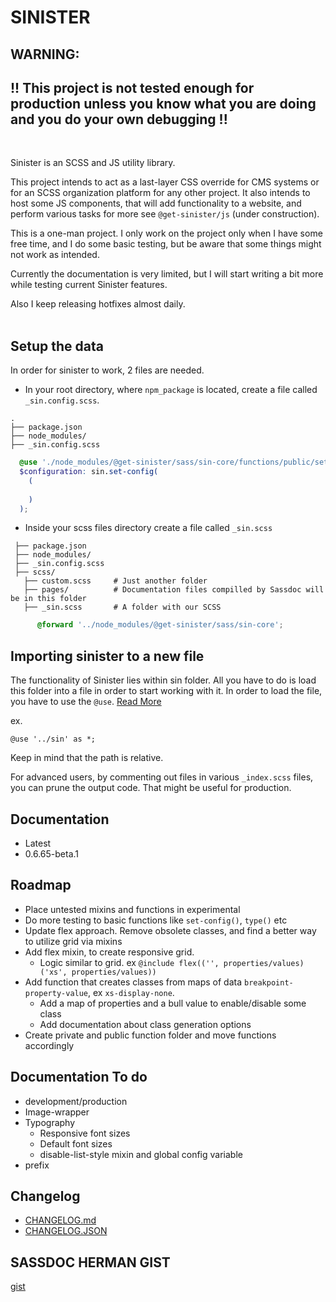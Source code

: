 # SINISTER

## WARNING:

## !! This project is not tested enough for production unless you know what you are doing and you do your own debugging !!

<br>

Sinister is an SCSS and JS utility library.

This project intends to act as a last-layer CSS override for CMS systems or for an SCSS organization platform for any other project. It also intends to host some JS components, that will add functionality to a website, and perform various tasks for more see `@get-sinister/js` (under construction).

This is a one-man project. I only work on the project only when I have some free time, and I do some basic testing, but be aware that some things might not work as intended.

Currently the documentation is very limited, but I will start writing a bit more while testing current Sinister features.

Also I keep releasing hotfixes almost daily.
<br>
<br>

## Setup the data

In order for sinister to work, 2 files are needed. 

- In your root directory, where `npm_package` is located, create a file called `_sin.config.scss`.
  
``` Folder Structure
.
├── package.json
├── node_modules/
├── _sin.config.scss

```

  ``` _sin.config.scss content
    @use './node_modules/@get-sinister/sass/sin-core/functions/public/set-config-func' as sin;
    $configuration: sin.set-config(
      (
    
      )
    );
  ```

- Inside your scss files directory create a file called `_sin.scss`

 ``` Folder Structure
  ├── package.json
  ├── node_modules/
  ├── _sin.config.scss
  ├── scss/
    ├── custom.scss     # Just another folder
    ├── pages/          # Documentation files compilled by Sassdoc will be in this folder
    ├── _sin.scss       # A folder with our SCSS
```

``` _sin.scss content
      @forward '../node_modules/@get-sinister/sass/sin-core';
```
## Importing sinister to a new file

The functionality of Sinister lies within sin folder. All you have to do is load this folder into a file in order to start working with it. In order to load the file, you have to use the `@use`. [Read More](https://sass-lang.com/documentation/at-rules/use)

ex.

```
@use '../sin' as *;

```

Keep in mind that the path is relative.

For advanced users, by commenting out files in various `_index.scss` files, you can prune the output code. That might be useful for production.

## Documentation

- Latest
- 0.6.65-beta.1
## Roadmap

- Place untested mixins and functions in experimental
- Do more testing to basic functions like `set-config()`, `type()` etc
- Update flex approach. Remove obsolete classes, and find a better way to utilize grid via mixins
- Add flex mixin, to create responsive grid.
  - Logic similar to grid. ex `@include flex(('', properties/values)('xs', properties/values))`
- Add function that creates classes from maps of data `breakpoint-property-value`, ex `xs-display-none`.
  - Add a map of properties and a bull value to enable/disable some class
  - Add documentation about class generation options
- Create private and public function folder and move functions accordingly

## Documentation To do

- development/production
- Image-wrapper
- Typography
  - Responsive font sizes
  - Default font sizes
  - disable-list-style mixin and global config variable
- prefix

## Changelog

- [CHANGELOG.md](https://github.com/TheoKondak/Sinister/blob/2d17de50c832069b5e371b2ecff1aefc2a3d7a42/scss/CHANGELOG.md)
- [CHANGELOG.JSON](https://github.com/TheoKondak/Sinister/blob/89457c26556ca4de5571b1715536a709ea1f2df6/scss/changelog-data.json)

## SASSDOC HERMAN GIST

[gist](https://gist.github.com/TheoKondak/0c258ff5fdb22a79482f14000cc09ff9)